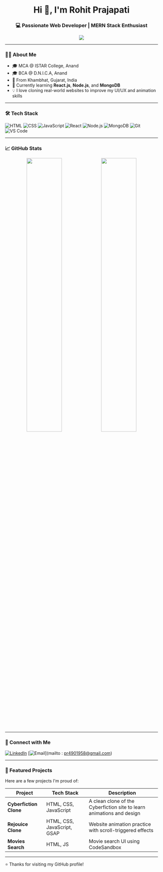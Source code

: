<h1 align="center">Hi 👋, I'm Rohit Prajapati</h1>
<h3 align="center">💻 Passionate Web Developer | MERN Stack Enthusiast</h3>

<p align="center">
  <img src="https://readme-typing-svg.herokuapp.com/?lines=MERN+Stack+Developer;Learning+New+Tech+Daily;Open+Source+Contributor;Welcome+to+my+GitHub!&center=true&width=500&height=45">
</p>

---

### 🧑‍🎓 About Me
- 🎓 MCA @ ISTAR College, Anand  
- 🎓 BCA @ D.N.I.C.A, Anand  
- 📍 From Khambhat, Gujarat, India  
- 🌱 Currently learning **React.js**, **Node.js**, and **MongoDB**
- 💡 I love cloning real-world websites to improve my UI/UX and animation skills

---

### 🛠️ Tech Stack
![HTML](https://img.shields.io/badge/HTML5-E34F26?style=for-the-badge&logo=html5&logoColor=white)
![CSS](https://img.shields.io/badge/CSS3-1572B6?style=for-the-badge&logo=css3&logoColor=white)
![JavaScript](https://img.shields.io/badge/JavaScript-F7DF1E?style=for-the-badge&logo=javascript&logoColor=black)
![React](https://img.shields.io/badge/React-20232A?style=for-the-badge&logo=react&logoColor=61DAFB)
![Node.js](https://img.shields.io/badge/Node.js-339933?style=for-the-badge&logo=nodedotjs&logoColor=white)
![MongoDB](https://img.shields.io/badge/MongoDB-4EA94B?style=for-the-badge&logo=mongodb&logoColor=white)
![Git](https://img.shields.io/badge/Git-F05032?style=for-the-badge&logo=git&logoColor=white)
![VS Code](https://img.shields.io/badge/VS_Code-0078d7?style=for-the-badge&logo=visual%20studio%20code&logoColor=white)

---

### 📈 GitHub Stats
<p align="center">
  <img src="https://github-readme-stats.vercel.app/api?username=rohitprajapati25&show_icons=true&theme=radical" width="48%" />
  <img src="https://github-readme-streak-stats.herokuapp.com/?user=rohitprajapati25&theme=radical" width="48%" />
</p>

---

### 🔗 Connect with Me

[![LinkedIn](https://img.shields.io/badge/LinkedIn-blue?style=for-the-badge&logo=linkedin&logoColor=white)](https://www.linkedin.com/in/rohit-tech)
[![Email](https://img.shields.io/badge/Gmail-red?style=for-the-badge&logo=gmail&logoColor=white)](mailto : pr4901958@gmail.com)

---

### 🚀 Featured Projects

Here are a few projects I'm proud of:

| Project | Tech Stack | Description |
|--------|------------|-------------|
| **Cyberfiction Clone** | HTML, CSS, JavaScript | A clean clone of the Cyberfiction site to learn animations and design |
| **Rejouice Clone** | HTML, CSS, JavaScript, GSAP | Website animation practice with scroll-triggered effects |
| **Movies Search** | HTML, JS | Movie search UI using CodeSandbox |

---

⭐️ Thanks for visiting my GitHub profile!

